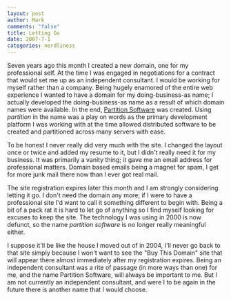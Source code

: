 ```yaml
--- 
layout: post
author: Mark
comments: "false"
title: Letting Go
date: 2007-7-1
categories: nerdliness
---
```

Seven years ago this month I created a new domain, one for my professional self.  At the time I was engaged in negotiations for a contract that would set me up as an independent consultant.  I would be working for myself rather than a company.  Being hugely enamored of the entire web experience I wanted to have a domain for my doing-business-as name; I actually developed the doing-business-as name as a result of which domain names were available.  In the end, <a href="http://partitionsoftware.com" title="Partition Software">Partition Software</a> was created.  Using <i>partition</i> in the name was a play on words as the primary development platform I was working with at the time allowed distributed software to be created and partitioned across many servers with ease.

To be honest I never really did very much with the site.  I changed the layout once or twice and added my resume to it, but I didn't really need it for my business.  It was primarily a vanity thing; it gave me an email address for professional matters.  Domain based emails being a magnet for spam, I get for more junk mail there now than I ever got real mail.

The site registration expires later this month and I am strongly considering letting it go.  I don't need the domain any more; if I were to have a professional site I'd want to call it something different to begin with.  Being a bit of a pack rat it is hard to let go of anything so I find myself looking for excuses to keep the site.  The technology I was using in 2000 is now defunct, so the name <i>partition software</i> is no longer really meaningful either.

I suppose it'll be like the house I moved out of in 2004, I'll never go back to that site simply because I won't want to see the "Buy This Domain" site that will appear there almost immediately after my registration expires.  Being an independent consultant was a rite of passage (in more ways than one) for me, and the name Partition Software, will always be important to me.  But I am not currently an independent consultant, and were I to be again in the future there is another name that I would choose.
